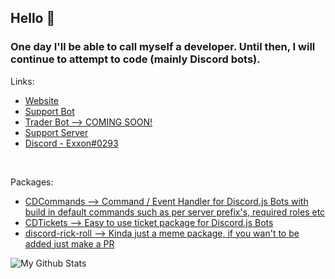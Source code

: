 ## Hello 👋
### One day I'll be able to call myself a developer. Until then, I will continue to attempt to code (mainly Discord bots).
Links:
- [Website](https://creativedevelopments.org)  
- [Support Bot](https://discord.com/oauth2/authorize?client_id=792590833467654166&permissions=2118118527&redirect_uri=https%3A%2F%2Fcreativedevelopments.org&response_type=code&scope=bot%20identify%20applications.commands)  
- [Trader Bot --> COMING SOON!](https://www.youtube.com/watch?v=dQw4w9WgXcQ)  
- [Support Server](https://discord.gg/jUNbV5u)  
- [Discord - Exxon#0293](https://creativedevelopments.org)  

<br>

Packages:
- [CDCommands --> Command / Event Handler for Discord.js Bots with build in default commands such as per server prefix's, required roles etc](https://npmjs.com/cdcommands)  
- [CDTickets --> Easy to use ticket package for Discord.js Bots](https://npmjs.com/cdtickets)  
- [discord-rick-roll --> Kinda just a meme package, if you wan't to be added just make a PR](https://npmjs.com/discord-rick-roll)

![My Github Stats](https://github-readme-stats.vercel.app/api?username=exxonnnnnn&count_private=true&show_icons=true&theme=algolia)

<!--[![Most used Languages](https://github-readme-stats.vercel.app/api/top-langs/?username=exxonnnnnn&layout=compact)](https://github.com/exxonnnnnn/github-readme-stats)-->
<!--
**Exxonnnnnn/Exxonnnnnn** is a ✨ _special_ ✨ repository because its `README.md` (this file) appears on your GitHub profile.

Here are some ideas to get you started:

- 🔭 I’m currently working on ...
- 🌱 I’m currently learning ...
- 👯 I’m looking to collaborate on ...
- 🤔 I’m looking for help with ...
- 💬 Ask me about ...
- 📫 How to reach me: ...
- 😄 Pronouns: ...
- ⚡ Fun fact: ...
-->

